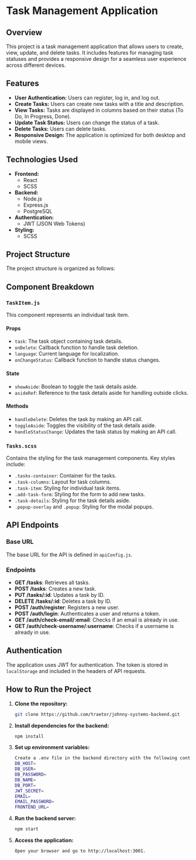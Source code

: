 # Task Management Application

## Overview

This project is a task management application that allows users to create, view, update, and delete tasks. It includes features for managing task statuses and provides a responsive design for a seamless user experience across different devices.

## Features

- **User Authentication:** Users can register, log in, and log out.
- **Create Tasks:** Users can create new tasks with a title and description.
- **View Tasks:** Tasks are displayed in columns based on their status (To Do, In Progress, Done).
- **Update Task Status:** Users can change the status of a task.
- **Delete Tasks:** Users can delete tasks.
- **Responsive Design:** The application is optimized for both desktop and mobile views.

## Technologies Used

- **Frontend:**
    - React
    - SCSS
- **Backend:**
    - Node.js
    - Express.js
    - PostgreSQL
- **Authentication:**
    - JWT (JSON Web Tokens)
- **Styling:**
    - SCSS

## Project Structure

The project structure is organized as follows:


## Component Breakdown

### `TaskItem.js`

This component represents an individual task item.

#### Props
- `task`: The task object containing task details.
- `onDelete`: Callback function to handle task deletion.
- `language`: Current language for localization.
- `onChangeStatus`: Callback function to handle status changes.

#### State
- `showAside`: Boolean to toggle the task details aside.
- `asideRef`: Reference to the task details aside for handling outside clicks.

#### Methods
- `handleDelete`: Deletes the task by making an API call.
- `toggleAside`: Toggles the visibility of the task details aside.
- `handleStatusChange`: Updates the task status by making an API call.

### `Tasks.scss`

Contains the styling for the task management components. Key styles include:

- `.tasks-container`: Container for the tasks.
- `.task-columns`: Layout for task columns.
- `.task-item`: Styling for individual task items.
- `.add-task-form`: Styling for the form to add new tasks.
- `.task-details`: Styling for the task details aside.
- `.popup-overlay` and `.popup`: Styling for the modal popups.

## API Endpoints

### Base URL

The base URL for the API is defined in `apiConfig.js`.

### Endpoints

- **GET /tasks**: Retrieves all tasks.
- **POST /tasks**: Creates a new task.
- **PUT /tasks/:id**: Updates a task by ID.
- **DELETE /tasks/:id**: Deletes a task by ID.
- **POST /auth/register**: Registers a new user.
- **POST /auth/login**: Authenticates a user and returns a token.
- **GET /auth/check-email/:email**: Checks if an email is already in use.
- **GET /auth/check-username/:username**: Checks if a username is already in use.

## Authentication

The application uses JWT for authentication. The token is stored in `localStorage` and included in the headers of API requests.

## How to Run the Project

1. **Clone the repository:**
   ```sh
   git clone https://github.com/traetor/johnny-systems-backend.git

2. **Install dependencies for the backend:**
   ```sh
   npm install

3. **Set up environment variables:**
   ```sh
   Create a .env file in the backend directory with the following content
   DB_HOST=
   DB_USER=
   DB_PASSWORD=
   DB_NAME=
   DB_PORT=
   JWT_SECRET=
   EMAIL=
   EMAIL_PASSWORD=
   FRONTEND_URL=

4. **Run the backend server:**
   ```sh
   npm start

5. **Access the application:**
   ```sh
   Open your browser and go to http://localhost:3001.
